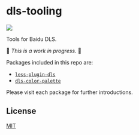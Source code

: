 # dls-tooling

[![](https://badgen.net/circleci/github/ecomfe/less-plugin-dls)](https://circleci.com/gh/ecomfe/less-plugin-dls)

Tools for Baidu DLS.

🚧 *This is a work in progress.* 🚧

Packages included in this repo are:

* [`less-plugin-dls`](./packages/less-plugin-dls)
* [`dls-color-palette`](./packages/dls-color-palette)

Please visit each package for further introductions.

## License

[MIT](https://github.com/ecomfe/less-plugin-dls/blob/master/LICENSE)
